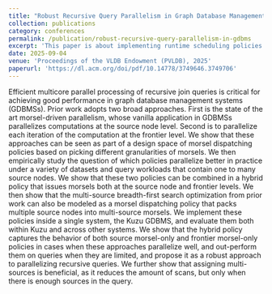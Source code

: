 ```yaml
---
title: "Robust Recursive Query Parallelism in Graph Database Management Systems"
collection: publications
category: conferences
permalink: /publication/robust-recursive-query-parallelism-in-gdbms
excerpt: 'This paper is about implementing runtime scheduling policies for recursive queries in GDBMSs'
date: 2025-09-04
venue: 'Proceedings of the VLDB Endowment (PVLDB), 2025'
paperurl: 'https://dl.acm.org/doi/pdf/10.14778/3749646.3749706'
---
```


Efficient multicore parallel processing of recursive join queries is critical for achieving good performance in graph
database management systems (GDBMSs). Prior work adopts two broad approaches. First is the state of the art morsel-driven
parallelism, whose vanilla application in GDBMSs parallelizes computations at the source node level. Second is to 
parallelize each iteration of the computation at the frontier level. We show that these approaches can be seen as part 
of a design space of morsel dispatching policies based on picking different granularities of morsels. We then empirically
study the question of which policies parallelize better in practice under a variety of datasets and query workloads that
contain one to many source nodes. We show that these two policies can be combined in a hybrid policy that issues morsels
both at the source node and frontier levels. We then show that the multi-source breadth-first search optimization from 
prior work can also be modeled as a morsel dispatching policy that packs multiple source nodes into multi-source morsels.
We implement these policies inside a single system, the Kuzu GDBMS, and evaluate them both within Kuzu and across other 
systems. We show that the hybrid policy captures the behavior of both source morsel-only and frontier morsel-only policies
in cases when these approaches parallelize well, and out-perform them on queries when they are limited, and propose it 
as a robust approach to parallelizing recursive queries. We further show that assigning multi-sources is beneficial, as 
it reduces the amount of scans, but only when there is enough sources in the query.
